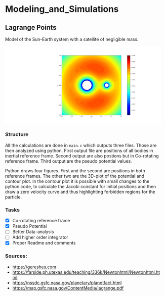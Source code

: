 # Modeling_and_Simulations

## Lagrange Points
Model of the Sun-Earth system with a satellite of negligible mass.  


![What is this](Figure_1.png)

### Structure
All the calculations are done in `main.c` which outputs three files. Those are then analyzed using python. First output file are positions of all bodies in inertial reference frame. Second output are also postions but in Co-rotating reference frame. Third output are the pseudo potential values.

Python draws four figures. First and the second are positions in both reference frames. The other two are the 3D-plot of the potential and contour plot. In the contour plot it is possible with small changes to the python code, to calculate the Jacobi constant for initial positions and then draw a zero velocity curve and thus highlighting forbidden regions for the particle. 

### Tasks

- [x] Co-rotating reference frame
- [x] Pseudo Potential
- [ ] Better Data-analysis
- [ ] Add higher order integrator
- [x] Proper Readme and comments

### Sources: 
* https://gereshes.com
* https://farside.ph.utexas.edu/teaching/336k/Newtonhtml/Newtonhtml.html
* https://nssdc.gsfc.nasa.gov/planetary/planetfact.html 
* https://map.gsfc.nasa.gov/ContentMedia/lagrange.pdf
